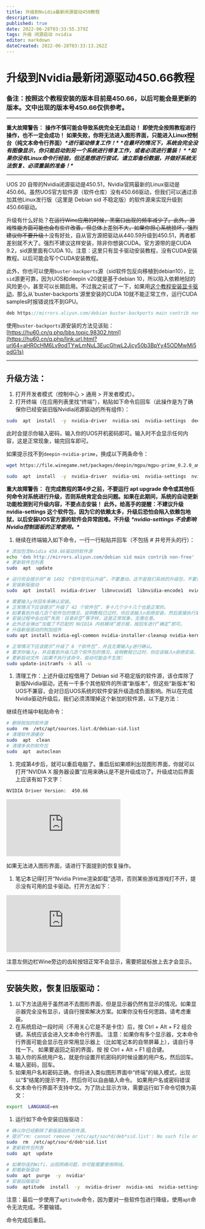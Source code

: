 ```yaml
---
title: 升级到Nvidia最新闭源驱动450教程
description: 
published: true
date: 2022-06-28T03:33:55.379Z
tags: 升级 闭源启动 nvidia
editor: markdown
dateCreated: 2022-06-28T03:33:13.262Z
---
```


# 升级到Nvidia最新闭源驱动450.66教程
### 备注：按照这个教程安装的版本目前是450.66，以后可能会是更新的版本。文中出现的版本号450.66仅供参考。

------

**重大故障警告：**
**操作不慎可能会导致系统完全无法启动！**
**即使完全按照教程进行操作，也不一定会成功！**
**如果失败，你将无法进入图形界面，只能进入Linux控制台（纯文本命令行界面）*****\*进行驱动修复工作！\****
***\*在最坏的情况下，系统会完全没有图像显示，你只能启动到另一个系统进行修复工作，或者必须进行重装！
\****
***\*如果你没有Linux命令行经验，但还是想进行尝试，请立即备份数据，并做好系统无法恢复、必须重装的准备！\****

------

UOS 20 自带的Nvidia闭源驱动是450.51，Nvidia官网最新的Linux驱动是450.66。虽然UOS官方软件源（软件仓库）没有450.66驱动，但我们可以通过添加其他Linux发行版（这里是 Debian sid 不稳定版）的软件源来实现升级到450.66驱动。

升级有什么好处？~~在运行Wine应用的时候，黑窗口出现的频率减少了。此外，游戏性能方面可能也会有些许改善。但总体上差别不大，如果你担心系统损坏，强烈建议你不要升级！~~没有好处，自从官方源把驱动从440.59升级到450.51，两者都差别就不大了。强烈不建议这样安装，除非你想装CUDA。官方源带的是CUDA 9.2，sid源里面有CUDA 10。注意：这里只有显卡驱动安装教程，没有CUDA安装教程。以后可能会写个CUDA安装教程。

此外，你也可以使用`buster-backports`源（sid软件包反向移植到debian10），比`sid`源更可靠，因为UOS和deepin v20就是基于debian 10，所以陷入依赖地狱的风险更小，甚至可以长期启用。不过我之前试了一下，如果用[这个教程安装显卡驱动](https://hu60.cn/q.php/link.url.html?url64=aHR0cHM6Ly9odTYwLmNuL3EucGhwL2Jicy50b3BpYy45NDgyOC4xLmh0bWw.)，那么从`buster-backports`源里安装的CUDA 10就不能正常工作，运行CUDA samples时报错说找不到GPU。

```swift
deb https://mirrors.aliyun.com/debian buster-backports main contrib non-free
```

使用`buster-backports`源安装的方法见该贴：[https://hu60.cn/q.php/bbs.topic.98302.html](https://hu60.cn/q.php/link.url.html?url64=aHR0cHM6Ly9odTYwLmNuL3EucGhwL2Jicy50b3BpYy45ODMwMi5odG1s)

------

## 升级方法：

1. 打开开发者模式（控制中心 > 通用 > 开发者模式）。
2. 打开终端（在应用列表里找“终端”），粘贴如下命令后回车（此操作是为了确保你已经安装旧版Nvidia闭源驱动的所有组件）：

```bash
sudo  apt  install  -y  nvidia-driver  nvidia-smi  nvidia-settings  deepin-nvidia-prime  nvidia-vulkan-icd  'vulkan-utils|vulkan-tools'  nvidia-driver-libs:i386  libnvidia-ml1:i386  libxnvctrl0:i386  libvulkan1  libvulkan1:i386
```

此时会提示你输入密码，输入你的UOS开机密码即可。输入时不会显示任何内容，这是正常现象，输完回车即可。

如果提示找不到`deepin-nvidia-prime`，换成以下两条命令：

```bash
wget https://file.winegame.net/packages/deepin/mgpu/mgpu-prime_0.2.0_amd64.deb

sudo  apt  install  -y  nvidia-driver  nvidia-smi  nvidia-settings  nvidia-vulkan-icd  'vulkan-utils|vulkan-tools'  nvidia-driver-libs:i386  libnvidia-ml1:i386  libxnvctrl0:i386  libvulkan1  libvulkan1:i386  ./mgpu-prime_0.2.0_amd64.deb
```

**重大故障警告：**
**在完成教程的第4步之前，不要运行 apt upgrade 命令或其他任何命令对系统进行升级，否则系统肯定会出问题。如果在此期间，系统的自动更新功能检测到可升级内容，不要点击安装！**
**此外，给高手的提醒：不建议升级 nvidia-settings 这个软件包，因为它的依赖太多，升级后恐怕会陷入依赖包地狱，以后安装UOS官方源的软件会异常困难。不升级** ***\*nvidia-settings 不会影响Nvidia控制面板的正常使用。\****

1. 继续在终端输入如下命令，一行一行粘贴并回车（不包括 # 井号开头的行）：

```bash
# 添加包含Nvidia 450.66驱动的软件源
echo 'deb http://mirrors.aliyun.com/debian sid main contrib non-free' | sudo tee /etc/apt/sources.list.d/debian-sid.list
# 更新软件包列表
sudo  apt  update

# 运行完会提示你“有 1492 个软件包可以升级”，不要激动。这不是我们系统的升级包，不要升级，否则系统肯定会出问题！
# 安装新版驱动
sudo  apt  install  nvidia-driver  libnvcuvid1  libnvidia-encode1  nvidia-vdpau-driver  vdpau-va-driver

# 需要输入y并回车来确认安装。
# 正常情况下应该提示“升级了 42 个软件包”，多十几个少十几个也是正常的。
# 如果看到升级几百个软件包的情况，说明教程已过时，你应该输入n拒绝安装，然后直接执行第4步的清理工作。
# 安装过程中会出现“失败：目录非空”等字样，这是正常现象，无需在意。
# 此外还会弹出“加载了不匹配的 NVIDIA 内核模块”提示框，按回车进行“确定”即可。
# 升级新版驱动的附加组件
sudo apt install nvidia-egl-common nvidia-installer-cleanup nvidia-kernel-common nvidia-legacy-check nvidia-modprobe nvidia-persistenced nvidia-support nvidia-vulkan-common libnvidia-ml1:i386

# 正常情况下应该提示“升级了 8 个软件包”，并且无需输入y进行确认。
# 要求你输入y，并且看到升级几百个软件包的情况，说明教程已过时，你应该输入n拒绝安装，然后直接执行第4步的清理工作。
# 更新启动文件（如果不执行该命令，驱动可能会不生效）
sudo update-initramfs -k all -u
```

1. 清理工作：上述升级过程借用了 Debian sid 不稳定版的软件源，该仓库除了新版Nvidia驱动，还有一千多个其他软件的所谓“新版本”，但这些“新版本”和UOS不兼容，会对日后UOS系统的软件安装升级造成负面影响。所以在完成Nvidia驱动升级后，我们必须清理掉这个新加的软件源，以下是方法：

继续在终端中粘贴命令：

```bash
# 删除刚加的软件源
sudo  rm  /etc/apt/sources.list.d/debian-sid.list
# 清理软件源缓存
sudo  apt  clean
# 清理多余的软件包
sudo  apt  autoclean
```

1. 完成第4步后，就可以重启电脑了。重启后如果顺利出现图形界面，你就可以打开“NVIDIA X 服务器设置”应用来确认是不是升级成功了。升级成功后界面上应该有如下文字：

```bash
NVIDIA Driver Version:  450.66
```

![点击查看大图](https://hu60.cn/q.php/link.img.html?url64=aHR0cDovL2ZpbGUuaHU2MC5jbi9maWxlL2hhc2gvcG5nLzM3YjM3ZTYwZDc1NGIyMGRiODJjZDk4MGNlNjlkM2FmMTIyMzk5LnBuZw..)

如果无法进入图形界面，请进行下面提到的恢复操作。

1. 笔记本记得打开“Nvidia Prime渲染卸载”选项，否则某些游戏游戏打不开，提示没有可用的显卡驱动。打开方法如下：

![图片.png](https://hu60.cn/q.php/link.img.html?url64=aHR0cDovL2ZpbGUuaHU2MC5jbi9maWxlL2hhc2gvcG5nLzkxNDI0YTkxMzRlYmE4ZTM3NmRhYmUxMTJiMTgxNjUzMTE3MjgzLnBuZw..)

注意左侧边栏Wine旁边的齿轮按钮正常不会显示，需要把鼠标放上去才会显示。

------

## 安装失败，恢复旧版驱动：

1. 以下方法适用于虽然进不去图形界面，但是显示器仍然有显示的情况。如果显示器完全没有显示，请自行搜索解决方案。如果你没有任何思路，请考虑重装。
2. 在系统启动一段时间（不用关心它是不是卡住）后，按 Ctrl + Alt + F2 组合键。系统应该会进入文本命令行界面。
   注意：如果你有多个显示器，文本命令行界面可能会显示在非常用显示器上（比如笔记本的自带屏幕上），请自行寻找一下。
   如果要返回之前的界面，按 按 Ctrl + Alt + F1 组合键。
3. 输入你的系统用户名，就是你设置开机密码的时候设置的用户名，然后回车。
4. 输入密码，回车。
5. 如果用户名和密码正确，你将进入类似图形界面中“终端”的输入模式，出现以“$”结尾的提示字符，然后你可以自由输入命令。
   如果用户名或密码错误
6. 文本命令行界面不支持中文。为了防止显示方块，需要运行如下命令切换为英文：

```bash
export  LANGUAGE=en
```

1. 运行如下命令安装旧版驱动：

```bash
# 确认你已经删除了新版驱动的软件源。
# 提示“rm: cannot remove '/etc/apt/sou*d/deb*sid.list': No such file or directory”是正常的，说明之前已经删了。
sudo  rm  /etc/apt/sou*d/deb*sid.list
# 更新软件包列表
sudo  apt  update

# 如果你连的Wifi，出现网络问题，你可能需要使用网线。
# 卸载新版驱动
sudo  apt  purge  -y  nvidia*
# 安装旧版驱动
sudo  aptitude  install  -y  nvidia-driver  nvidia-smi  nvidia-settings  deepin-nvidia-prime
```

注意：最后一步使用了`aptitude`命令，因为要对一些软件包进行降级，使用`apt`命令无法完成。不要输错。

命令完成后重启。